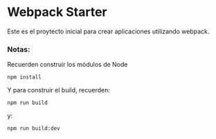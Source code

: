 # Webpack Starter

Este es el proytecto inicial para crear aplicaciones utilizando webpack.

### Notas:
Recuerden construir los módulos de Node
```
npm install
```

Y para construir el build, recuerden:
```
npm run build
```
y:
```
npm run build:dev
```